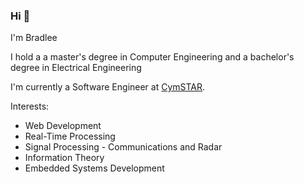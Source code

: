 ### Hi 👋

I'm Bradlee 

I hold a a master's degree in Computer Engineering and a bachelor's degree in Electrical Engineering

I'm currently a Software Engineer at [CymSTAR](https://www.cymstar.com/).

Interests:

* Web Development
* Real-Time Processing
* Signal Processing - Communications and Radar
* Information Theory
* Embedded Systems Development

<!--

[[TBD]]
* https://www.bradlee.fun
* https://bradleeharrison.com
-->
<!--
**bradleeharr/bradleeharr** is a ✨ _special_ ✨ repository because its `README.md` (this file) appears on your GitHub profile.

Here are some ideas to get you started:

- 🔭 I’m currently working on ...
- 🌱 I’m currently learning ...
- 👯 I’m looking to collaborate on ...
- 🤔 I’m looking for help with ...
- 💬 Ask me about ...
- 📫 How to reach me: ...
- 😄 Pronouns: ...
- ⚡ Fun fact: ...
-->
